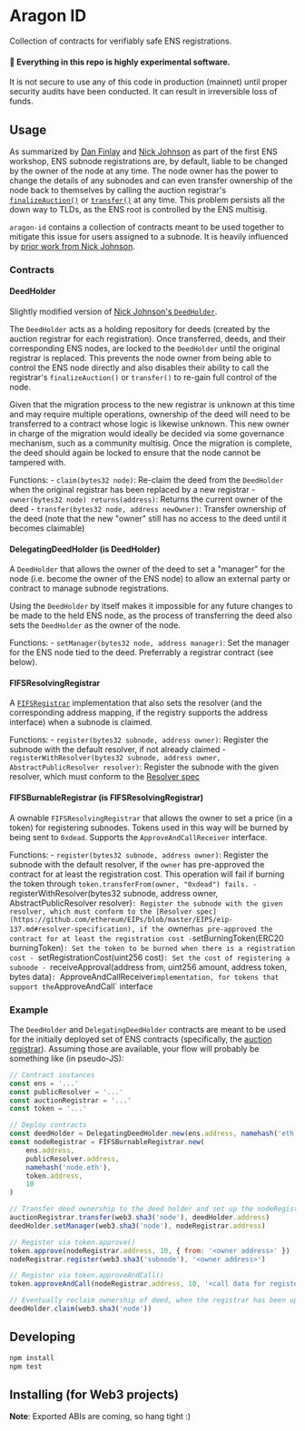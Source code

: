 # Aragon ID

Collection of contracts for verifiably safe ENS registrations.

#### 🚨 Everything in this repo is highly experimental software.

It is not secure to use any of this code in production (mainnet) until proper security audits have
been conducted. It can result in irreversible loss of funds.

## Usage

As summarized by [Dan Finlay](https://medium.com/@danfinlay/the-future-of-ens-subdomain-markets-e5b7d98a18d3)
and [Nick Johnson](https://medium.com/the-ethereum-name-service/results-of-the-first-ens-workshop-ab5e8d39fb79)
as part of the first ENS workshop, ENS subnode registrations are, by default, liable to be changed
by the owner of the node at any time. The node owner has the power to change the details of any
subnodes and can even transfer ownership of the node back to themselves by calling the auction
registrar's [`finalizeAuction()`](https://github.com/ethereum/ens/blob/master/contracts/HashRegistrarSimplified.sol#L458)
or [`transfer()`](https://github.com/ethereum/ens/blob/master/contracts/HashRegistrarSimplified.sol#L475)
at any time. This problem persists all the down way to TLDs, as the ENS root is controlled by the
ENS multisig.

`aragon-id` contains a collection of contracts meant to be used together to mitigate this issue for
users assigned to a subnode. It is heavily influenced by [prior work from Nick Johnson](https://gist.github.com/Arachnid/3acaf6ed437ee79e8e894b2ce5e82441).

### Contracts

#### DeedHolder

Slightly modified version of [Nick Johnson's `DeedHolder`](https://gist.github.com/Arachnid/3acaf6ed437ee79e8e894b2ce5e82441).

The `DeedHolder` acts as a holding repository for deeds (created by the auction registrar for each
registration). Once transferred, deeds, and their corresponding ENS nodes, are locked to the
`DeedHolder` until the original registrar is replaced. This prevents the node owner from being able
to control the ENS node directly and also disables their ability to call the registrar's
`finalizeAuction()` or `transfer()` to re-gain full control of the node.

Given that the migration process to the new registrar is unknown at this time and may require
multiple operations, ownership of the deed will need to be transferred to a contract whose logic is
likewise unknown. This new owner in charge of the migration would ideally be decided via some
governance mechanism, such as a community multisig. Once the migration is complete, the deed should
again be locked to ensure that the node cannot be tampered with.

Functions:
    - `claim(bytes32 node)`: Re-claim the deed from the `DeedHolder` when the original registrar has
      been replaced by a new registrar
    - `owner(bytes32 node) returns(address)`: Returns the current owner of the deed
    - `transfer(bytes32 node, address newOwner)`: Transfer ownership of the deed (note that the
      new "owner" still has no access to the deed until it becomes claimable)

#### DelegatingDeedHolder (is DeedHolder)

A `DeedHolder` that allows the owner of the deed to set a "manager" for the node (i.e. become the
owner of the ENS node) to allow an external party or contract to manage subnode registrations.

Using the `DeedHolder` by itself makes it impossible for any future changes to be made to the held
ENS node, as the process of transferring the deed also sets the `DeedHolder` as the owner of the
node.

Functions:
    - `setManager(bytes32 node, address manager)`: Set the manager for the ENS node tied to the
      deed. Preferrably a registrar contract (see below).

#### FIFSResolvingRegistrar

A [`FIFSRegistrar`](https://github.com/ethereum/ens/blob/master/contracts/FIFSRegistrar.sol)
implementation that also sets the resolver (and the corresponding address mapping, if the registry
supports the address interface) when a subnode is claimed.

Functions:
    - `register(bytes32 subnode, address owner)`: Register the subnode with the default resolver, if
      not already claimed
    - `registerWithResolver(bytes32 subnode, address owner, AbstractPublicResolver resolver)`:
      Register the subnode with the given resolver, which must conform to the [Resolver spec](https://github.com/ethereum/EIPs/blob/master/EIPS/eip-137.md#resolver-specification)

#### FIFSBurnableRegistrar (is FIFSResolvingRegistrar)

A ownable `FIFSResolvingRegistrar` that allows the owner to set a price (in a token) for registering
subnodes. Tokens used in this way will be burned by being sent to `0xdead`. Supports the
`ApproveAndCallReceiver` interface.

Functions:
    - `register(bytes32 subnode, address owner)`: Register the subnode with the default resolver, if
      the `owner` has pre-approved the contract for at least the registration cost. This operation
      will fail if burning the token through `token.transferFrom(owner, "0xdead") fails.
    - `registerWithResolver(bytes32 subnode, address owner, AbstractPublicResolver resolver)`:
      Register the subnode with the given resolver, which must conform to the [Resolver spec](https://github.com/ethereum/EIPs/blob/master/EIPS/eip-137.md#resolver-specification),
      if the `owner` has pre-approved the contract for at least the registration cost
    - `setBurningToken(ERC20 burningToken)`: Set the token to be burned when there is a registration
      cost
    - `setRegistrationCost(uint256 cost)`: Set the cost of registering a subnode
    - `receiveApproval(address from, uint256 amount, address token, bytes data)`:
      `ApproveAndCallReceiver` implementation, for tokens that support the `ApproveAndCall`
      interface

### Example

The `DeedHolder` and `DelegatingDeedHolder` contracts are meant to be used for the initially
deployed set of ENS contracts (specifically, the [auction registrar](https://github.com/ethereum/ens/blob/master/contracts/HashRegistrarSimplified.sol#L103)).
Assuming those are available, your flow will probably be something like (in pseudo-JS):

```js
// Contract instances
const ens = '...'
const publicResolver = '...'
const auctionRegistrar = '...'
const token = '...'

// Deploy contracts
const deedHolder = DelegatingDeedHolder.new(ens.address, namehash('eth'))
const nodeRegistrar = FIFSBurnableRegistrar.new(
    ens.address,
    publicResolver.address,
    namehash('node.eth'),
    token.address,
    10
)

// Transfer deed ownership to the deed holder and set up the nodeRegistrar as the manager
auctionRegistrar.transfer(web3.sha3('node'), deedHolder.address)
deedHolder.setManager(web3.sha3('node'), nodeRegistrar.address)

// Register via token.approve()
token.approve(nodeRegistrar.address, 10, { from: '<owner address>' })
nodeRegistrar.register(web3.sha3('subnode'), '<owner address>')

// Register via token.approveAndCall()
token.approveAndCall(nodeRegistrar.address, 10, '<call data for register(bytes32,address)>')

// Eventually reclaim ownership of deed, when the registrar has been updated
deedHolder.claim(web3.sha3('node'))
```

## Developing

```sh
npm install
npm test
```

## Installing (for Web3 projects)

**Note**: Exported ABIs are coming, so hang tight :)
